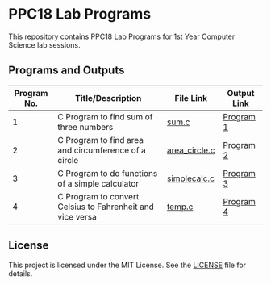 # PPC18 Lab Programs

This repository contains PPC18 Lab Programs for 1st Year Computer Science lab sessions.

## Programs and Outputs

| Program No. | Title/Description                                              | File Link                | Output Link                        |
| ------------| ------------------------------------------------------------- | ------------------------ | ----------------------------------- |
| 1           | C Program to find sum of three numbers                       | [sum.c](./sum.c)       | [Program 1](Outputs/sum.txt)   |
| 2           | C Program to find area and circumference of a circle         | [area_circle.c](./area_circle.c) | [Program 2](Outputs/area_circle.txt) |
| 3           | C Program to do functions of a simple calculator             | [simplecalc.c](./simplecalc.c) | [Program 3](Outputs/simplecalc.txt) |
| 4           | C Program to convert Celsius to Fahrenheit and vice versa    | [temp.c](./temp.c)     | [Program 4](Outputs/temp.txt)  |
## License

This project is licensed under the MIT License. See the [LICENSE](./LICENSE) file for details.
